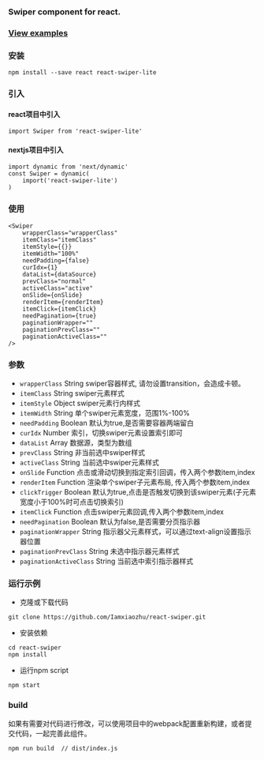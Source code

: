 ### Swiper component for react.

### [View examples](http://woleigequ.net/react-swiper/)

### 安装
```
npm install --save react react-swiper-lite
```
### 引入
#### react项目中引入
```
import Swiper from 'react-swiper-lite'
```
#### nextjs项目中引入
```
import dynamic from 'next/dynamic'
const Swiper = dynamic(
    import('react-swiper-lite')
)
```
### 使用
```
<Swiper
    wrapperClass="wrapperClass"
    itemClass="itemClass"
    itemStyle={{}}
    itemWidth="100%"
    needPadding={false}
    curIdx={1}
    dataList={dataSource}
    prevClass="normal"
    activeClass="active"
    onSlide={onSlide}
    renderItem={renderItem}
    itemClick={itemClick}
    needPagination={true}
    paginationWrapper=""
    paginationPrevClass=""
    paginationActiveClass=""
/>
```

### 参数
- `wrapperClass` String swiper容器样式, 请勿设置transition，会造成卡顿。
- `itemClass` String swiper元素样式
- `itemStyle` Object swiper元素行内样式
- `itemWidth` String 单个swiper元素宽度，范围1%-100%
- `needPadding` Boolean 默认为true,是否需要容器两端留白
- `curIdx` Number 索引，切换swiper元素设置索引即可
- `dataList` Array 数据源，类型为数组
- `prevClass` String 非当前选中swiper样式
- `activeClass` String 当前选中swiper元素样式
- `onSlide` Function 点击或滑动切换到指定索引回调，传入两个参数item,index
- `renderItem` Function 渲染单个swiper子元素布局, 传入两个参数item,index
- `clickTrigger` Boolean 默认为true,点击是否触发切换到该swiper元素(子元素宽度小于100%时可点击切换索引)
- `itemClick` Function 点击swiper元素回调,传入两个参数item,index
- `needPagination` Boolean 默认为false,是否需要分页指示器
- `paginationWrapper` String 指示器父元素样式，可以通过text-align设置指示器位置
- `paginationPrevClass` String 未选中指示器元素样式
- `paginationActiveClass` String 当前选中索引指示器样式


### 运行示例
- 克隆或下载代码
```
git clone https://github.com/Iamxiaozhu/react-swiper.git
```
- 安装依赖
```
cd react-swiper
npm install
```
- 运行npm script
```
npm start 
```
### build
如果有需要对代码进行修改，可以使用项目中的webpack配置重新构建，或者提交代码，一起完善此组件。
```
npm run build  // dist/index.js
```
